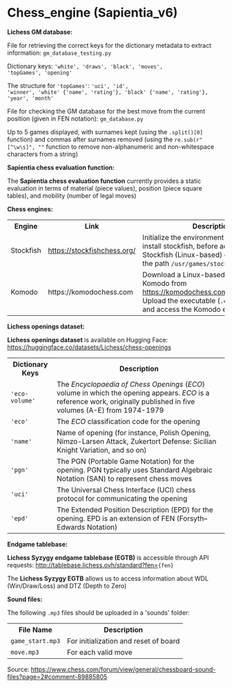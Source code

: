 # Chess_engine (Sapientia_v6)
**Lichess GM database:**

File for retrieving the correct keys for the dictionary metadata to extract information: <code>gm_database_testing.py</code>

Dictionary keys: <code>'white', 'draws', 'black', 'moves', 'topGames', 'opening'</code> 

The structure for <code>'topGames'</code>: <code>'uci', 'id', 'winner', 'white' {'name', 'rating'}, 'black' {'name', 'rating'}, 'year', 'month'</code>

File for checking the GM database for the best move from the current position (given in FEN notation): <code>gm_database.py</code>

Up to 5 games displayed, with surnames kept (using the <code>.split()[0]</code> function) and commas after surnames removed (using the <code>re.sub(r"[^\w\s]", ""</code> function to remove non-alphanumeric and non-whitespace characters from a string)

**Sapientia chess evaluation function:**

The **Sapientia chess evaluation function** currently provides a static evaluation in terms of material (piece values), position (piece square tables), and mobility (number of legal moves)

**Chess engines:**

<table>
  <tr>
    <th>Engine</th>
    <th>Link</th>
    <th>Description</th>
  </tr>
  <tr>
    <td>Stockfish</td>
    <td><a href="https://stockfishchess.org/">https://stockfishchess.org/</a></td>
    <td>Initialize the environment with !apt-get install stockfish, before accessing the Stockfish (Linux-based) engine through the path <code>/usr/games/stockfish</code></td>
  </tr>
  <tr>
    <td>Komodo</td>
    <td>https://komodochess.com</td>
    <td>Download a Linux-based version of Komodo from <a href="https://komodochess.com/downloads.htm">https://komodochess.com/downloads.htm</a>. Upload the executable (<code>.exe</code> file) on Colab and access the Komodo engine</td>
  </tr>
</table>

**Lichess openings dataset:**

**Lichess openings dataset** is available on Hugging Face: https://huggingface.co/datasets/Lichess/chess-openings

<table>
  <tr>
    <th>Dictionary Keys</th>
    <th>Description</th>
  </tr>
  <tr>
    <td><code>'eco-volume'</code></td>
    <td>The <i>Encyclopaedia of Chess Openings</i> (<i>ECO</i>) volume in which the opening appears. <i>ECO</i> is a reference work, originally published in five volumes (A-E) from 1974-1979</td>
  </tr>
  <tr>
    <td><code>'eco'</code></td>
    <td>The <i>ECO</i> classification code for the opening</td>
  </tr>
    <tr>
    <td><code>'name'</code></td>
    <td>Name of opening (for instance, Polish Opening, Nimzo-Larsen Attack, Zukertort Defense: Sicilian Knight Variation, and so on)</td>
  </tr>
    <tr>
    <td><code>'pgn'</code></td>
    <td>The PGN (Portable Game Notation) for the opening. PGN typically uses Standard Algebraic Notation (SAN) to represent chess moves</td>
  </tr>
  </tr>
  <tr>
    <td><code>'uci'</code></td>
    <td>The Universal Chess Interface (UCI) chess protocol for communicating the opening</td>
  </tr>
  <tr>
    <td><code>'epd'</code></td>
    <td>The Extended Position Description (EPD) for the opening. EPD is an extension of FEN (Forsyth–Edwards Notation)</td>
  </tr>
</table>

**Endgame tablebase:**

**Lichess Syzygy endgame tablebase (EGTB)** is accessible through API requests: <a href="http://tablebase.lichess.ovh/standard?fen=">http://tablebase.lichess.ovh/standard?fen=</a><code>{fen}</code>

The **Lichess Syzygy EGTB** allows us to access information about WDL (Win/Draw/Loss) and DTZ (Depth to Zero)

**Sound files:**

The following <code>.mp3</code> files should be uploaded in a 'sounds' folder:
<table>
  <tr>
    <th>File Name</th>
    <th>Description</th>
  </tr>
  <tr>
    <td><code>game_start.mp3</code></td>
    <td>For initialization and reset of board</td>
  </tr>
  <tr>
    <td><code>move.mp3</code></td>
    <td>For each valid move</td>
  </tr>
</table>

Source: https://www.chess.com/forum/view/general/chessboard-sound-files?page=2#comment-89885805
